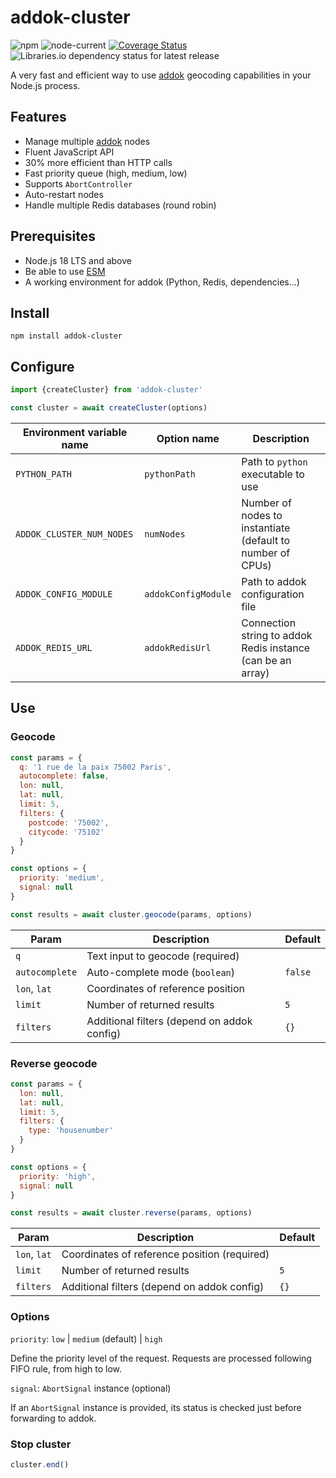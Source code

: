 # addok-cluster

![npm](https://img.shields.io/npm/v/addok-cluster) ![node-current](https://img.shields.io/node/v/addok-cluster) [![Coverage Status](https://coveralls.io/repos/github/livingdata-co/addok-cluster/badge.svg?branch=master)](https://coveralls.io/github/livingdata-co/addok-cluster?branch=master) ![Libraries.io dependency status for latest release](https://img.shields.io/librariesio/release/npm/addok-cluster)

A very fast and efficient way to use [addok](https://github.com/addok/addok) geocoding capabilities in your Node.js process.

## Features

- Manage multiple [addok](https://github.com/addok/addok) nodes
- Fluent JavaScript API
- 30% more efficient than HTTP calls
- Fast priority queue (high, medium, low)
- Supports `AbortController`
- Auto-restart nodes
- Handle multiple Redis databases (round robin)

## Prerequisites

- Node.js 18 LTS and above
- Be able to use [ESM](https://developer.mozilla.org/en-US/docs/Web/JavaScript/Guide/Modules)
- A working environment for addok (Python, Redis, dependencies…)

## Install

```
npm install addok-cluster
```

## Configure

```js
import {createCluster} from 'addok-cluster'

const cluster = await createCluster(options)
```

| Environment variable name | Option name | Description |
| --- | --- | --- |
| `PYTHON_PATH` | `pythonPath` | Path to `python` executable to use |
| `ADDOK_CLUSTER_NUM_NODES` | `numNodes` | Number of nodes to instantiate (default to number of CPUs) |
| `ADDOK_CONFIG_MODULE` | `addokConfigModule` | Path to addok configuration file |
| `ADDOK_REDIS_URL` | `addokRedisUrl` | Connection string to addok Redis instance (can be an array) |

## Use

### Geocode

```js
const params = {
  q: '1 rue de la paix 75002 Paris',
  autocomplete: false,
  lon: null,
  lat: null,
  limit: 5,
  filters: {
    postcode: '75002',
    citycode: '75102'
  }
}

const options = {
  priority: 'medium',
  signal: null
}

const results = await cluster.geocode(params, options)
```

| Param | Description | Default |
| --- | --- | --- |
| `q` | Text input to geocode (required) | |
| `autocomplete` | Auto-complete mode (`boolean`) | `false` |
| `lon`, `lat` | Coordinates of reference position | |
| `limit` | Number of returned results | `5` |
| `filters` | Additional filters (depend on addok config) | `{}` |

### Reverse geocode

```js
const params = {
  lon: null,
  lat: null,
  limit: 5,
  filters: {
    type: 'housenumber'
  }
}

const options = {
  priority: 'high',
  signal: null
}

const results = await cluster.reverse(params, options)
```

| Param | Description | Default |
| --- | --- | --- |
| `lon`, `lat` | Coordinates of reference position (required) | |
| `limit` | Number of returned results | `5` |
| `filters` | Additional filters (depend on addok config) | `{}` |

### Options

`priority`: `low` | `medium` (default) | `high`

Define the priority level of the request. Requests are processed following FIFO rule, from high to low.

`signal`: `AbortSignal` instance (optional)

If an `AbortSignal` instance is provided, its status is checked just before forwarding to addok.

### Stop cluster

```js
cluster.end()
```
